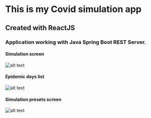 # This is my Covid simulation app
## Created with ReactJS
### Application working with Java Spring Boot REST Server.

#### Simulation screen
![alt text](https://user-images.githubusercontent.com/49324419/104512678-dd66a080-55ee-11eb-9d2f-670ad71fe5e6.png) <br />

#### Epidemic days list
![alt text](https://user-images.githubusercontent.com/49324419/104512685-e3f51800-55ee-11eb-9755-32bae5cf8772.png)

#### Simulation presets screen
![alt text](https://user-images.githubusercontent.com/49324419/104512742-f707e800-55ee-11eb-9615-4881d4ee7f3a.png)
